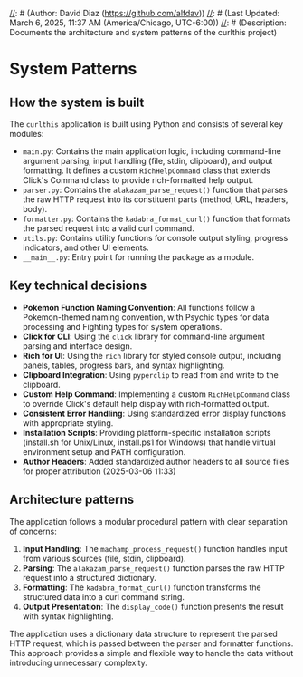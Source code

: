 [//]: # (File: systemPatterns.md)
[//]: # (Author: David Diaz (https://github.com/alfdav))
[//]: # (Last Updated: March 6, 2025, 11:37 AM (America/Chicago, UTC-6:00))
[//]: # (Description: Documents the architecture and system patterns of the curlthis project)

# System Patterns

## How the system is built

The `curlthis` application is built using Python and consists of several key modules:

*   `main.py`: Contains the main application logic, including command-line argument parsing, input handling (file, stdin, clipboard), and output formatting. It defines a custom `RichHelpCommand` class that extends Click's Command class to provide rich-formatted help output.
*   `parser.py`: Contains the `alakazam_parse_request()` function that parses the raw HTTP request into its constituent parts (method, URL, headers, body).
*   `formatter.py`: Contains the `kadabra_format_curl()` function that formats the parsed request into a valid curl command.
*   `utils.py`: Contains utility functions for console output styling, progress indicators, and other UI elements.
*   `__main__.py`: Entry point for running the package as a module.

## Key technical decisions

*   **Pokemon Function Naming Convention**: All functions follow a Pokemon-themed naming convention, with Psychic types for data processing and Fighting types for system operations.
*   **Click for CLI**: Using the `click` library for command-line argument parsing and interface design.
*   **Rich for UI**: Using the `rich` library for styled console output, including panels, tables, progress bars, and syntax highlighting.
*   **Clipboard Integration**: Using `pyperclip` to read from and write to the clipboard.
*   **Custom Help Command**: Implementing a custom `RichHelpCommand` class to override Click's default help display with rich-formatted output.
*   **Consistent Error Handling**: Using standardized error display functions with appropriate styling.
*   **Installation Scripts**: Providing platform-specific installation scripts (install.sh for Unix/Linux, install.ps1 for Windows) that handle virtual environment setup and PATH configuration.
*   **Author Headers**: Added standardized author headers to all source files for proper attribution (2025-03-06 11:33)

## Architecture patterns

The application follows a modular procedural pattern with clear separation of concerns:

1. **Input Handling**: The `machamp_process_request()` function handles input from various sources (file, stdin, clipboard).
2. **Parsing**: The `alakazam_parse_request()` function parses the raw HTTP request into a structured dictionary.
3. **Formatting**: The `kadabra_format_curl()` function transforms the structured data into a curl command string.
4. **Output Presentation**: The `display_code()` function presents the result with syntax highlighting.

The application uses a dictionary data structure to represent the parsed HTTP request, which is passed between the parser and formatter functions. This approach provides a simple and flexible way to handle the data without introducing unnecessary complexity.